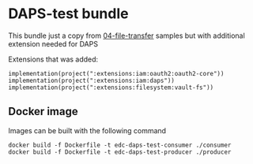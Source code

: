 # DAPS-test bundle

This bundle just a copy from [04-file-transfer](../../src/samples/04-file-transfer) samples but with additional extension needed for DAPS

Extensions that was added:

    implementation(project(":extensions:iam:oauth2:oauth2-core"))
    implementation(project(":extensions:iam:daps"))
    implementation(project(":extensions:filesystem:vault-fs"))

## Docker image

Images can be built with the following command

    docker build -f Dockerfile -t edc-daps-test-consumer ./consumer
    docker build -f Dockerfile -t edc-daps-test-producer ./producer

